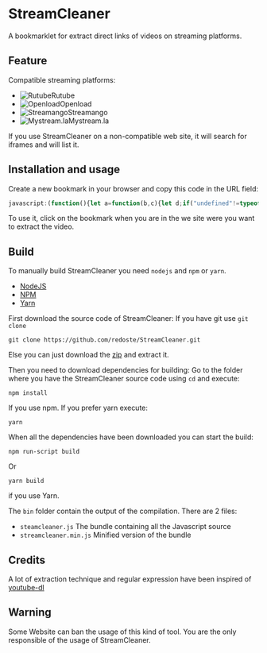 # StreamCleaner

A bookmarklet for extract direct links of videos on streaming platforms.

## Feature

Compatible streaming platforms:
* ![Rutube](https://raw.githubusercontent.com/redoste/StreamCleaner/master/img/rutube.png)Rutube
* ![Openload](https://raw.githubusercontent.com/redoste/StreamCleaner/master/img/openload.png)Openload
* ![Streamango](https://raw.githubusercontent.com/redoste/StreamCleaner/master/img/streamango.png)Streamango
* ![Mystream.la](https://raw.githubusercontent.com/redoste/StreamCleaner/master/img/mystreamla.png)Mystream.la

If you use StreamCleaner on a non-compatible web site, it will search for iframes and will list it.

## Installation and usage

Create a new bookmark in your browser and copy this code in the URL field:
```javascript
javascript:(function(){let a=function(b,c){let d;if("undefined"!=typeof XMLHttpRequest)d=new XMLHttpRequest;else try{d=new ActiveXObject("Microsoft.XMLHTTP")}catch(f){return void alert("Use a recent browser. Please...")}d.onreadystatechange=function(){4>d.readyState||200!==d.status||4===d.readyState&&c(d.responseText)},d.open("GET",b,!0),d.send(null)};a("https://raw.githubusercontent.com/redoste/StreamCleaner/master/bin/streamcleaner.min.current.js",function(b){a("https://raw.githubusercontent.com/redoste/StreamCleaner/master/bin/"+b,function(c){let d=document.createElement("script");d.innerHTML=c,document.getElementsByTagName("body")[0].appendChild(d)})})})();
```

To use it, click on the bookmark when you are in the we site were you want to extract the video.

## Build

To manually build StreamCleaner you need `nodejs` and `npm` or `yarn`.
* [NodeJS](https://nodejs.org/)
* [NPM](https://www.npmjs.com/)
* [Yarn](https://yarnpkg.com/)

First download the source code of StreamCleaner:
If you have git use `git clone`
```
git clone https://github.com/redoste/StreamCleaner.git
```
Else you can just download the [zip](https://github.com/redoste/StreamCleaner/archive/master.zip) and extract it.

Then you need to download dependencies for building:
Go to the folder where you have the StreamCleaner source code using `cd` and execute:
```
npm install
```
If you use npm. If you prefer yarn execute:
```
yarn
```

When all the dependencies have been downloaded you can start the build:
```
npm run-script build
```
Or
```
yarn build
```
if you use Yarn.

The `bin` folder contain the output of the compilation. There are 2 files:
* `steamcleaner.js` The bundle containing all the Javascript source
* `streamcleaner.min.js` Minified version of the bundle

## Credits

A lot of extraction technique and regular expression have been inspired of [youtube-dl](https://github.com/rg3/youtube-dl/)

## Warning

Some Website can ban the usage of this kind of tool. You are the only responsible of the usage of StreamCleaner.
